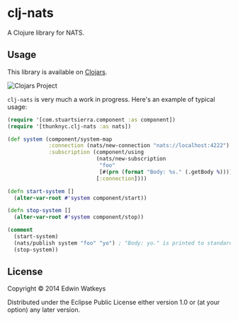 # clj-nats

A Clojure library for NATS.

## Usage

This library is available on [Clojars](https://clojars.org/thunknyc.clj-nats).

![Clojars Project](http://clojars.org/thunknyc.clj-nats/latest-version.svg)

`clj-nats` is very much a work in progress. Here's an example of typical usage:

```clj
(require '[com.stuartsierra.component :as component])
(require '[thunknyc.clj-nats :as nats])

(def system (component/system-map
             :connection (nats/new-connection "nats://localhost:4222")
             :subscription (component/using
                            (nats/new-subscription
                             "foo"
                             [#(prn (format "Body: %s." (.getBody %)))])
                            [:connection])))

(defn start-system []
  (alter-var-root #'system component/start))

(defn stop-system []
  (alter-var-root #'system component/stop))

(comment
  (start-system)
  (nats/publish system "foo" "yo") ; "Body: yo." is printed to standard out.
  (stop-system))
```

## License

Copyright © 2014 Edwin Watkeys

Distributed under the Eclipse Public License either version 1.0 or (at
your option) any later version.
